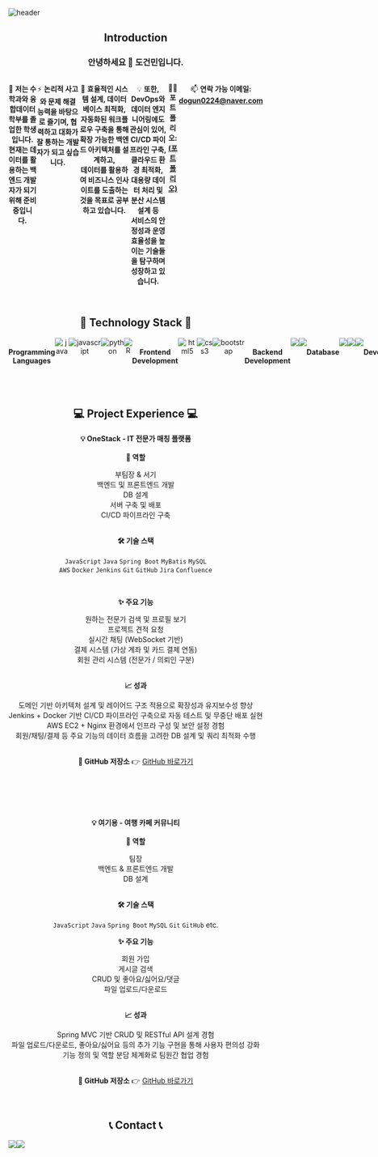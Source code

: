 ![header](https://capsule-render.vercel.app/api?type=waving&color=F15F5F&height=300&section=header&text=DGM's%20Github&fontSize=90&align=center)
<h2 align="center">Introduction</h2>
<h3 align="center">안녕하세요 👋 도건민입니다.</h3>
<div style="display:flex; flex-direction:row;" align="center">
    
🌱 **저는 수학과와 융합데이터학부를 졸업한 학생입니다. <br> 현재는 데이터를 활용하는 백엔드 개발자가 되기 위해 준비중입니다.**

⚡ **논리적 사고와 문제 해결 능력을 바탕으로 즐기며, 협력하고 대화가 잘 통하는 개발자가 되고 싶습니다.**

📣 **효율적인 시스템 설계, 데이터베이스 최적화, 자동화된 워크플로우 구축을 통해 확장 가능한 백엔드 아키텍처를 설계하고, <br>
데이터를 활용하여 비즈니스 인사이트를 도출하는 것을 목표로 공부하고 있습니다.**

💡 **또한, DevOps와 데이터 엔지니어링에도 관심이 있어, <br>
CI/CD 파이프라인 구축, 클라우드 환경 최적화, 대용량 데이터 처리 및 분산 시스템 설계 등 <br>
서비스의 안정성과 운영 효율성을 높이는 기술들을 탐구하며 성장하고 있습니다.**




👨‍💻 **포트폴리오: [(포트폴리오)](https://dgm0224.github.io/)**

📫 **연락 가능 이메일:  **dogun0224@naver.com****
</div>
<br>
<h2 align="center">🔨 Technology Stack 🔨</h2>
<div style="display:flex; flex-direction:row;" align="center">
    <h4 align="center">Programming Languages</h4>
    <img alt="java" src="https://img.shields.io/badge/java-007396?style=flat-square&logo=java&logoColor=white">
    <img alt="javascript" src ="https://img.shields.io/badge/javascript-F7DF1E?style=flat-square&logo=javascript&logoColor=white"/>
    <img alt="python" src ="https://img.shields.io/badge/python-3776AB?style=flat-square&logo=python&logoColor=white"/>
    <img alt="R" src ="https://img.shields.io/badge/R-276DC3?style=flat-square&logo=R&logoColor=white"/>
    <h4 align="center">Frontend Development</h4>
    <img alt="html5" src ="https://img.shields.io/badge/html5-E34F26?style=flat-square&logo=html5&logoColor=white"/>
    <img alt="css3" src ="https://img.shields.io/badge/css3-1572B6?style=flat-square&logo=css3&logoColor=white"/>
    <img alt="bootstrap" src ="https://img.shields.io/badge/bootstrap-7952B3?style=flat-square&logo=bootstrap&logoColor=white"/>
    <h4 align="center">Backend Development</h4>    
    <img src="https://img.shields.io/badge/spring-6DB33F?style=flat-square&logo=spring&logoColor=white">
    <img src="https://img.shields.io/badge/Spring Boot-6DB33F?style=flat-square&logo=spring boot&logoColor=white">    
    <h4 align="center">Database</h4>
    <img src="https://img.shields.io/badge/mysql-4479A1?style=flat-square&logo=mysql&logoColor=white">
    <img src="https://img.shields.io/badge/oracle-F80000?style=flat-square&logo=oracle&logoColor=white">    
    <img src="https://img.shields.io/badge/mariadb-003545?style=flat-square&logo=mariadb&logoColor=white">
    <h4 align="center">Devops</h4>
    <img src="https://img.shields.io/badge/git-F05032?style=flat-square&logo=git&logoColor=white">
    <img src="https://img.shields.io/badge/github-181717?style=flat-square&logo=github&logoColor=white">
    <img src="https://img.shields.io/badge/Amazon AWS-232F3E?style=flat-square&logo=amazon aws&logoColor=white">
    <img src="https://img.shields.io/badge/Amazon EC2-FF9900?style=flat-square&logo=amazon ec2&logoColor=white">
    <img src="https://img.shields.io/badge/docker-2496ED?style=flat-square&logo=docker&logoColor=white">
    <img src="https://img.shields.io/badge/jenkins-D24939?style=flat-square&logo=jenkins&logoColor=white">
    <h4 align="center">Data</h4>
    <img src="https://img.shields.io/badge/tensorflow-FF6F00?style=flat-square&logo=tensorflow&logoColor=white">
    <img src="https://img.shields.io/badge/pytorch-EE4C2C?style=flat-square&logo=pytorch&logoColor=white">
    <img src="https://img.shields.io/badge/pandas-150458?style=flat-square&logo=pandas&logoColor=white">
    <img alt="seaborn" src="https://img.shields.io/badge/seaborn-007326?style=flat-square&logo=seaborn&logoColor=white">
    <img alt="scikitlearn" src="https://img.shields.io/badge/scikitlearn-F7931E?style=flat-square&logo=scikitlearn&logoColor=white">   
    <h4 align="center">Collaborative Tools</h4>
    <img src="https://img.shields.io/badge/jira-0052CC?style=flat-square&logo=jira&logoColor=white">
    <img src="https://img.shields.io/badge/confluence-172B4D?style=flat-square&logo=confluence&logoColor=white">
    <img src="https://img.shields.io/badge/notion-000000?style=flat-square&logo=notion&logoColor=white">
    <h4 align="center">Linux</h4>
    <img src="https://img.shields.io/badge/linux-FCC624?style=flat-square&logo=linux&logoColor=white"> 
    <h4 align="center">Software</h4>
    <img alt="matlab" src="https://img.shields.io/badge/matlab-517346?style=flat-square&logo=matlab&logoColor=white">
    <img src="https://img.shields.io/badge/postman-FF6C37?style=flat-square&logo=postman&logoColor=white">
   
</div>
<br>
<!-- <h2 align="center">🔥 Technologies I'm Currently Learning 🔥</h2>  
<p align="center"> 1 </p>
<p align="center"> 2 </p> --!>
<br>  
<h2 align="center">💻 Project Experience 💻</h2>  
<div align="center">
    
**💡 OneStack - IT 전문가 매칭 플랫폼** <br><br>
**📌 역할**
<div align="center">
부팀장 & 서기  <br>
백엔드 및 프론트엔드 개발   <br>
DB 설계  <br>
서버 구축 및 배포  <br>
CI/CD 파이프라인 구축<br>
    
</div>

<br>

**🛠️ 기술 스택** <br><br>
`JavaScript` `Java` `Spring Boot` `MyBatis` `MySQL`  
`AWS` `Docker` `Jenkins` `Git` `GitHub` `Jira` `Confluence`

<br>

**✨ 주요 기능** <br>
<div align="center">
원하는 전문가 검색 및 프로필 보기 <br>
프로젝트 견적 요청 <br>
실시간 채팅 (WebSocket 기반)  <br>
결제 시스템 (가상 계좌 및 카드 결제 연동)  <br>
회원 관리 시스템 (전문가 / 의뢰인 구분) <br>
</div>

<br>

**📈 성과** <br>
<div align="center">
도메인 기반 아키텍처 설계 및 레이어드 구조 적용으로 확장성과 유지보수성 향상 <br>
Jenkins + Docker 기반 CI/CD 파이프라인 구축으로 자동 테스트 및 무중단 배포 실현 <br>
AWS EC2 + Nginx 환경에서 인프라 구성 및 보안 설정 경험 <br>
회원/채팅/결제 등 주요 기능의 데이터 흐름을 고려한 DB 설계 및 쿼리 최적화 수행 <br>
</div>

<br>

**🔗 GitHub 저장소** 👉
[GitHub 바로가기](https://github.com/DGM0224/OneStack)

<br><br>
--

**💡 여기용 - 여행 카페 커뮤니티** <br><br>
**📌 역할**
<div align="center">
팀장 <br>
백엔드 & 프론트엔드 개발 <br>
DB 설계 <br>  
</div>

<br>

**🛠️ 기술 스택** <br><br>
`JavaScript` `Java` `Spring Boot` `MySQL` `Git` `GitHub` etc.
<br>

**✨ 주요 기능** <br>
<div align="center">
회원 가입 <br>
게시글 검색 <br>
CRUD 및 좋아요/싫어요/댓글 <br>
파일 업로드/다운로드
</div>

<br>

**📈 성과** <br>
<div align="center">
Spring MVC 기반 CRUD 및 RESTful API 설계 경험  <br>
파일 업로드/다운로드, 좋아요/싫어요 등의 추가 기능 구현을 통해 사용자 편의성 강화 <br>
기능 정의 및 역할 분담 체계화로 팀원간 협업 경험
</div>

<br>

**🔗 GitHub 저장소** 👉
[GitHub 바로가기](https://github.com/DGM0224/YGY)

    
</div>




    
</div>



<br>
<h2 align="center">📞 Contact 📞</h2>
<div style="display:flex; flex-direction:row;" align="center">
    <a href="https://www.instagram.com/dgm_224/">
        <img src="https://img.shields.io/badge/Instagram-E4405F?style=flat-square&logo=Instagram&logoColor=white"> 
    </a>
    <a href="mailto:dogun0224@naver.com">
        <img src="https://img.shields.io/badge/Gmail-EA4335?style=flat-square&logo=Gmail&logoColor=white"> 
    </a>
</div>
